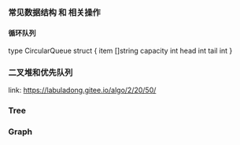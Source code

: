 ### 常见数据结构 和 相关操作

#### 循环队列
type CircularQueue struct {
	item []string
	capacity int
	head int
	tail int
}

### 二叉堆和优先队列
link: https://labuladong.gitee.io/algo/2/20/50/

### Tree 

### Graph 

